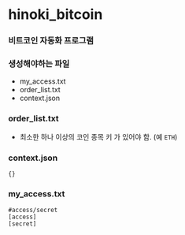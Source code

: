 # hinoki_bitcoin

### 비트코인 자동화 프로그램

### 생성해야하는 파일
* my_access.txt
* order_list.txt
* context.json

### order_list.txt
* 최소한 하나 이상의 코인 종목 키 가 있어야 함. (예 `ETH`)

### context.json
```
{}
```

### my_access.txt
```
#access/secret
[access]
[secret]
```